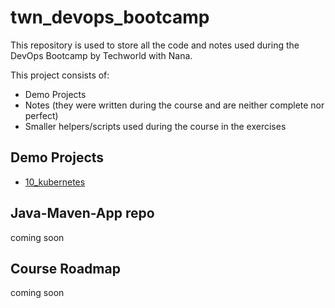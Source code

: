 # twn_devops_bootcamp

This repository is used to store all the code and notes used during the DevOps Bootcamp by Techworld with Nana.

This project consists of:
- Demo Projects
- Notes (they were written during the course and are neither complete nor perfect)
- Smaller helpers/scripts used during the course in the exercises

## Demo Projects
- [10_kubernetes](https://github.com/kvn-31/twn_devops-bootcamp/tree/main/demo_projects/10_kubernets/demo_project)

## Java-Maven-App repo
coming soon

## Course Roadmap
coming soon
